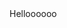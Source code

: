<html>
    Helloooooo
    <head>
        <title>Test</title>
        <meta http-equiv="Content-Type" content="text/html; charset=utf-8" />
        <script type="text/javascript">
        console.error("-----------------------Hello world! from TEL !!!!!!!!!!! ******");
        
        
        try {
            navigatorObject = window.navigator
            var appName = navigatorObject.appName;
            console.error("******************* Application name : ",appName);
            console.error("******************* Application name : ",navigator.appName);
            console.error("******************* appCodeName : ",navigator.appCodeName); 
            console.error("*******************appVersion : ",navigator.appVersion);
            console.error("*******************cookieEnabled : ",navigator.cookieEnabled);
            console.error("******************* geolocation : ",navigator.geolocation);
            console.error("*******************language : ",navigator.language);
            console.error("*******************onLine : ",navigator.onLine);
            console.error("*******************platform : ",navigator.platform);
            console.error("*******************product : ",navigator.product);
            console.error("*******************userAgent : ",navigator.userAgent);
            console.error("*******************javaEnabled() : ",navigator.javaEnabled());
            //console.error("*******************taintEnabled() : ",navigator.taintEnabled());
            
            const constraints = {
                audio: true,
                //video: true
            };
            navigator.mediaDevices.getUserMedia(constraints).then(handleSuccess).catch(handleError);
           
        }
        catch {
            console.error("++++++++++++++++++++++++ navigator.mediaDevices.getUserMedia is not supported;");
        }
        
        function handleSuccess() {
            console.error('navigator.MediaDevices.getUserMedia success ');
        }
        
        function handleError(error) {
            console.error('navigator.MediaDevices.getUserMedia error: ', error.message, error.name);
        }
        
        try {
             const constraints = {
                audio: true,
                //video: true
             };
             navigator.getUserMedia(constraints).then(handleSuccess1).catch(handleError1);
        }
        
        catch {
            console.error("-------------------------------- navigator.getUserMedia is not supported;");
        }
                 
        function handleSuccess1() {
            console.error(' handleSuccess1 - navigator.MediaDevices.getUserMedia success ');
        }
        
        function handleError1(error) {
            console.error('handleError1 - navigator.MediaDevices.getUserMedia error: ', error.message, error.name);
        }
        </script>
    </head>
    <body>
    
    </body>
</html>
